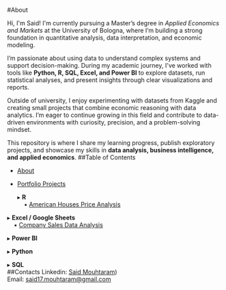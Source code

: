 #About 

Hi, I'm Said! I'm currently pursuing a Master’s degree in *Applied Economics and Markets* at the University of Bologna, where I’m building a strong foundation in quantitative analysis, data interpretation, and economic modeling.

I’m passionate about using data to understand complex systems and support decision-making. During my academic journey, I've worked with tools like **Python, R, SQL, Excel, and Power BI** to explore datasets, run statistical analyses, and present insights through clear visualizations and reports.

Outside of university, I enjoy experimenting with datasets from Kaggle and creating small projects that combine economic reasoning with data analytics. I’m eager to continue growing in this field and contribute to data-driven environments with curiosity, precision, and a problem-solving mindset.

This repository is where I share my learning progress, publish exploratory projects, and showcase my skills in **data analysis, business intelligence, and applied economics**.
##Table of Contents

- [About](#about)
- [Portfolio Projects](#portfolio-projects)  
 
  ▸ **R**  
  &nbsp;&nbsp;&nbsp;&nbsp;▪︎ [American Houses Price Analysis]([https://github.com/tuo-user/repo/istat-r](https://github.com/saidmouhtaram/PortfolioProjects/blob/7577feb6906cd3771e3cb3644427c387a8f50345/HousePricesAnalysis.Rmd))  

 ▸ **Excel / Google Sheets**  
  &nbsp;&nbsp;&nbsp;&nbsp;▪︎ [Company Sales Data Analysis]([https://github.com/tuo-user/repo/sales-dashboard-excel](https://github.com/saidmouhtaram/PortfolioProjects/blob/ba495ed43bda77656cfcee6e7cbd293cf328efa0/Sales_Data_SM.xlsx))  
  
 ▸ **Power BI**  
 
 ▸ **Python**  
  
 ▸ **SQL**  
##Contacts
Linkedin: [Said Mouhtaram]([https://www.linkedin.com/in/said-mouhtaram-75527a245/))  
Email: said17.mouhtaram@gmail.com
